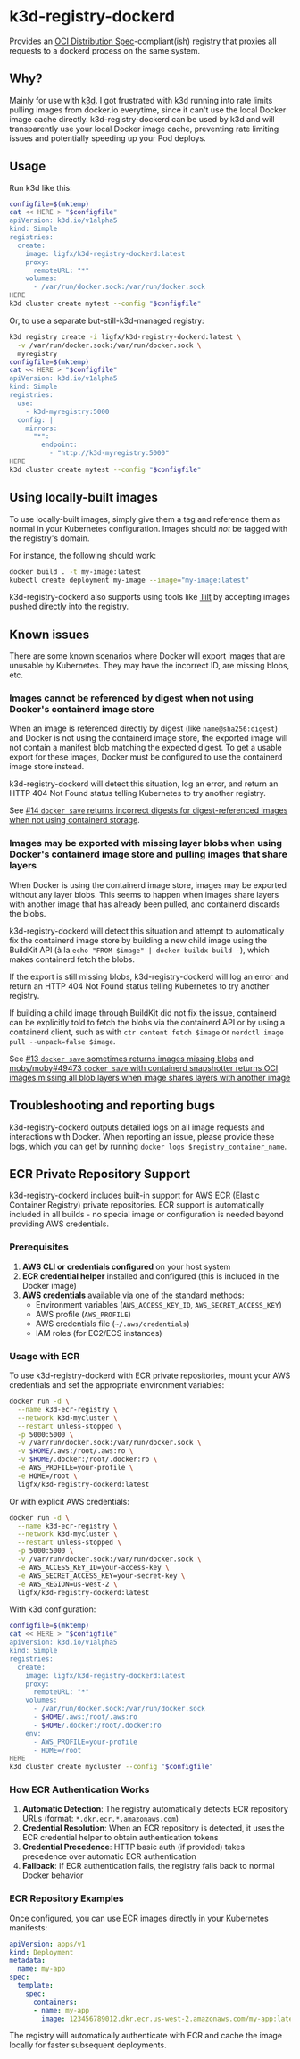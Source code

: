 # k3d-registry-dockerd

Provides an [OCI Distribution Spec](https://github.com/opencontainers/distribution-spec)-compliant(ish) registry
that proxies all requests to a dockerd process on the same system.

## Why?

Mainly for use with [k3d](https://k3d.io/). I got frustrated with k3d running into rate limits pulling images
from docker.io everytime, since it can't use the local Docker image cache directly. k3d-registry-dockerd can
be used by k3d and will transparently use your local Docker image cache, preventing rate limiting issues
and potentially speeding up your Pod deploys.

## Usage

Run k3d like this:

```sh
configfile=$(mktemp)
cat << HERE > "$configfile"
apiVersion: k3d.io/v1alpha5
kind: Simple
registries:
  create:
    image: ligfx/k3d-registry-dockerd:latest
    proxy:
      remoteURL: "*"
    volumes:
      - /var/run/docker.sock:/var/run/docker.sock
HERE
k3d cluster create mytest --config "$configfile"
```

Or, to use a separate but-still-k3d-managed registry:

```sh
k3d registry create -i ligfx/k3d-registry-dockerd:latest \
  -v /var/run/docker.sock:/var/run/docker.sock \
  myregistry
configfile=$(mktemp)
cat << HERE > "$configfile"
apiVersion: k3d.io/v1alpha5
kind: Simple
registries:
  use:
    - k3d-myregistry:5000
  config: |
    mirrors:
      "*":
        endpoint:
          - "http://k3d-myregistry:5000"
HERE
k3d cluster create mytest --config "$configfile"
```

## Using locally-built images

To use locally-built images, simply give them a tag and reference them as normal in your Kubernetes configuration. Images should _not_ be tagged with the registry's domain.

For instance, the following should work:

```sh
docker build . -t my-image:latest
kubectl create deployment my-image --image="my-image:latest"
```

k3d-registry-dockerd also supports using tools like [Tilt](https://tilt.dev/) by accepting images pushed directly into the registry.

## Known issues

There are some known scenarios where Docker will export images that are unusable
by Kubernetes. They may have the incorrect ID, are missing blobs, etc.

### Images cannot be referenced by digest when not using Docker's containerd image store

When an image is referenced directly by digest (like `name@sha256:digest`) and Docker is
not using the containerd image store, the exported image will not contain a manifest blob
matching the expected digest. To get a usable export for these images, Docker must be
configured to use the containerd image store instead.

k3d-registry-dockerd will detect this situation, log an error, and return an HTTP 404 Not
Found status telling Kubernetes to try another registry.

See [#14 `docker save` returns incorrect digests for digest-referenced images when not using containerd storage](https://github.com/ligfx/k3d-registry-dockerd/issues/14).

### Images may be exported with missing layer blobs when using Docker's containerd image store and pulling images that share layers

When Docker is using the containerd image store, images may be exported without any layer blobs.
This seems to happen when images share layers with another image that has already been pulled,
and containerd discards the blobs.

k3d-registry-dockerd will detect this situation and attempt to automatically fix the containerd
image store by building a new child image using the BuildKit API (à la
`echo "FROM $image" | docker buildx build -`), which makes containerd fetch the blobs.

If the export is still missing blobs, k3d-registry-dockerd will log an error and return an HTTP
404 Not Found status telling Kubernetes to try another registry.

If building a child image through BuildKit did not fix the issue, containerd can be explicitly
told to fetch the blobs via the containerd API or by using a containerd client, such as with
`ctr content fetch $image` or `nerdctl image pull --unpack=false $image`.

See [#13 `docker save` sometimes returns images missing blobs](https://github.com/ligfx/k3d-registry-dockerd/issues/13) and [moby/moby#49473 `docker save` with containerd snapshotter returns OCI images missing all blob layers when image shares layers with another image](https://github.com/moby/moby/issues/49473)

## Troubleshooting and reporting bugs

k3d-registry-dockerd outputs detailed logs on all image requests and interactions with Docker. When reporting an issue, please provide these logs, which you can get by running `docker logs $registry_container_name`.

## ECR Private Repository Support

k3d-registry-dockerd includes built-in support for AWS ECR (Elastic Container Registry) private repositories. ECR support is automatically included in all builds - no special image or configuration is needed beyond providing AWS credentials.

### Prerequisites

1. **AWS CLI or credentials configured** on your host system
2. **ECR credential helper** installed and configured (this is included in the Docker image)
3. **AWS credentials** available via one of the standard methods:
   - Environment variables (`AWS_ACCESS_KEY_ID`, `AWS_SECRET_ACCESS_KEY`)
   - AWS profile (`AWS_PROFILE`)
   - AWS credentials file (`~/.aws/credentials`)
   - IAM roles (for EC2/ECS instances)

### Usage with ECR

To use k3d-registry-dockerd with ECR private repositories, mount your AWS credentials and set the appropriate environment variables:

```sh
docker run -d \
  --name k3d-ecr-registry \
  --network k3d-mycluster \
  --restart unless-stopped \
  -p 5000:5000 \
  -v /var/run/docker.sock:/var/run/docker.sock \
  -v $HOME/.aws:/root/.aws:ro \
  -v $HOME/.docker:/root/.docker:ro \
  -e AWS_PROFILE=your-profile \
  -e HOME=/root \
  ligfx/k3d-registry-dockerd:latest
```

Or with explicit AWS credentials:

```sh
docker run -d \
  --name k3d-ecr-registry \
  --network k3d-mycluster \
  --restart unless-stopped \
  -p 5000:5000 \
  -v /var/run/docker.sock:/var/run/docker.sock \
  -e AWS_ACCESS_KEY_ID=your-access-key \
  -e AWS_SECRET_ACCESS_KEY=your-secret-key \
  -e AWS_REGION=us-west-2 \
  ligfx/k3d-registry-dockerd:latest
```

With k3d configuration:

```sh
configfile=$(mktemp)
cat << HERE > "$configfile"
apiVersion: k3d.io/v1alpha5
kind: Simple
registries:
  create:
    image: ligfx/k3d-registry-dockerd:latest
    proxy:
      remoteURL: "*"
    volumes:
      - /var/run/docker.sock:/var/run/docker.sock
      - $HOME/.aws:/root/.aws:ro
      - $HOME/.docker:/root/.docker:ro
    env:
      - AWS_PROFILE=your-profile
      - HOME=/root
HERE
k3d cluster create mycluster --config "$configfile"
```

### How ECR Authentication Works

1. **Automatic Detection**: The registry automatically detects ECR repository URLs (format: `*.dkr.ecr.*.amazonaws.com`)
2. **Credential Resolution**: When an ECR repository is detected, it uses the ECR credential helper to obtain authentication tokens
3. **Credential Precedence**: HTTP basic auth (if provided) takes precedence over automatic ECR authentication
4. **Fallback**: If ECR authentication fails, the registry falls back to normal Docker behavior

### ECR Repository Examples

Once configured, you can use ECR images directly in your Kubernetes manifests:

```yaml
apiVersion: apps/v1
kind: Deployment
metadata:
  name: my-app
spec:
  template:
    spec:
      containers:
      - name: my-app
        image: 123456789012.dkr.ecr.us-west-2.amazonaws.com/my-app:latest
```

The registry will automatically authenticate with ECR and cache the image locally for faster subsequent deployments.